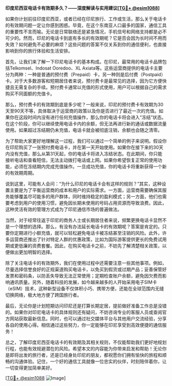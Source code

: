 **印度尼西亚电话卡有效期多久？——深度解读与实用建议[[TG💪+ @esim1088](https://t.me/s/esim1088)]**

如果你计划前往印度尼西亚，或者已经在印尼旅行、工作或生活，那么关于电话卡的有效期问题一定让你感到困惑。毕竟，在这个东南亚人口最多的国家，通信工具的重要性不言而喻。无论是日常联络还是紧急情况，手机信号和网络支持都是必不可少的。然而，印尼的电话卡到底有多长的有效期呢？它是否会因为长时间不用而失效？如何避免不必要的麻烦？这些问题的答案不仅关系到你的通信便利，也直接影响到你的旅行体验和生活安排。

首先，让我们来了解一下印尼电话卡的基本构成。在印尼，最常用的电话卡品牌包括Telkomsel、Indosat Ooredoo、XL Axiata等。这些运营商提供的电话卡主要分为两种：一种是普通的预付费（Prepaid）卡，另一种则是后付费（Postpaid）卡。对于大多数游客和短期居住者来说，预付费卡是最常见的选择，因为它方便快捷且无需复杂的手续。预付费卡通常以充值的形式使用，用户可以根据自己的需求购买不同面额的充值卡。

那么，预付费卡的有效期到底是多少呢？一般来说，印尼的预付费卡有效期为30天至90天不等，具体取决于运营商的政策以及你是否进行了最近一次的充值。如果你在这段时间内没有进行任何充值操作，那么你的电话卡将会进入“冻结”状态。在这个阶段，你可以继续使用电话卡内的余额，但无法再进行新的通话或数据流量使用。如果超过冻结期仍未充值，电话卡就会被彻底注销，余额也会随之清零。

为了帮助大家更好地理解这一过程，我们可以通过一个简单的例子来说明。假设你在印尼购买了一张预付费电话卡，并在第一天开始使用。如果你在接下来的30天内没有充值，那么从第31天起，你的电话卡将进入冻结状态。在此期间，你只能接听电话和查看短信，无法主动拨打电话或上网。如果你希望恢复正常的使用功能，必须在冻结期内完成充值操作。一旦成功充值，你的电话卡将重新获得一个新的有效期周期。

说到这里，可能有人会问：“为什么印尼的电话卡会有这样的规则？”其实，这种设置主要是为了平衡运营商的成本和用户的实际需求。一方面，运营商需要确保其服务能够覆盖尽可能多的用户群体，同时维持稳定的盈利模式；另一方面，他们也需要考虑到用户的使用习惯，避免因长期未使用的号码占用资源而导致浪费。因此，这种灵活有效的管理方式成为了印尼通信市场的普遍做法。

当然，对于经常往返于印尼的商务人士或长期居住者来说，频繁更换电话卡显然不是一个理想的选择。那么，有没有办法延长电话卡的有效期呢？答案是肯定的。只要你定期进行小额充值，就可以轻松避免电话卡被冻结甚至注销的风险。此外，许多运营商还推出了针对特定人群的优惠政策，比如为国际游客提供更长的免费试用期或更低廉的资费套餐。因此，在购买电话卡之前，不妨先了解清楚相关政策，以便做出更加明智的选择。

除了关注电话卡的有效期外，我们在使用过程中还需要注意一些其他事项。例如，尽量选择信誉良好的正规渠道购买电话卡，以免买到假货或过期产品；妥善保管好发票和密码条，以防丢失导致无法正常使用；定期检查账户余额，避免因欠费而影响通讯质量。另外，随着科技的发展，如今越来越多的人开始采用电子SIM卡（eSIM）技术，这种新型设备不仅体积小巧、携带方便，还能在全球范围内无缝切换网络，极大地方便了跨国旅行者。

最后，无论你是计划短期访问印尼还是打算长期定居，提前做好准备工作总是没错的。如果你对印尼电话卡的具体规则还有疑问，不妨咨询专业的客服人员或查阅官方网站获取最新信息。同时，也可以通过社交媒体平台与其他用户交流经验，分享各自的使用心得。相信通过这些努力，你一定能够在印尼享受到高效便捷的通信服务！

总之，了解印度尼西亚电话卡的有效期及其相关规则，不仅能帮助我们更好地规划行程，也能有效规避潜在的风险。希望本文的内容能为你带来启发和帮助！无论你是即将出发的旅行者，还是已经身处印尼的朋友，都祝愿你们拥有愉快的旅程和顺畅的沟通体验。记住，一个好的通信工具就像一位忠实的伙伴，时刻陪伴着你，让一切变得更加简单美好。

[[TG💪+ @esim1088](https://t.me/s/esim1088) ![Image](https://i.postimg.cc/4NQfJmqS/Snipaste-2025-05-13-00-14-12.png)]